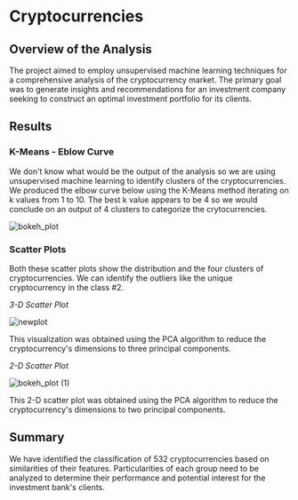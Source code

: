 # Cryptocurrencies

## Overview of the Analysis
The project aimed to employ unsupervised machine learning techniques for a comprehensive analysis of the cryptocurrency market. The primary goal was to generate insights and recommendations for an investment company seeking to construct an optimal investment portfolio for its clients.

## Results

### K-Means - Eblow Curve
We don't know what would be the output of the analysis so we are using unsupervised machine learning to identify clusters of the cryptocurrencies.
We produced the elbow curve below using the K-Means method iterating on k values from 1 to 10. The best k value appears to be 4 so we would conclude on an output of 4 clusters to categorize the crytocurrencies.

![bokeh_plot](https://user-images.githubusercontent.com/58046234/163841393-4ff37bf9-436f-4ee1-9153-8aae760e18dc.png)

### Scatter Plots
Both these scatter plots show the distribution and the four clusters of cryptocurrencies. We can identify the outliers like the unique cryptocurrency in the class #2.

*3-D Scatter Plot*

![newplot](https://user-images.githubusercontent.com/58046234/163842239-9f103a61-0ce0-4f95-8251-1c81d9b2410f.png)

This visualization was obtained using the PCA algorithm to reduce the cryptocurrency's dimensions to three principal components.

*2-D Scatter Plot*

![bokeh_plot (1)](https://user-images.githubusercontent.com/58046234/163842203-5d02e3aa-0a7f-4d75-9516-e99206ab6996.png)

This 2-D scatter plot was obtained using the PCA algorithm to reduce the cryptocurrency's dimensions to two principal components.


## Summary
We have identified the classification of 532 cryptocurrencies based on similarities of their features. Particularities of each group need to be analyzed to determine their performance and potential interest for the investment bank's clients.
